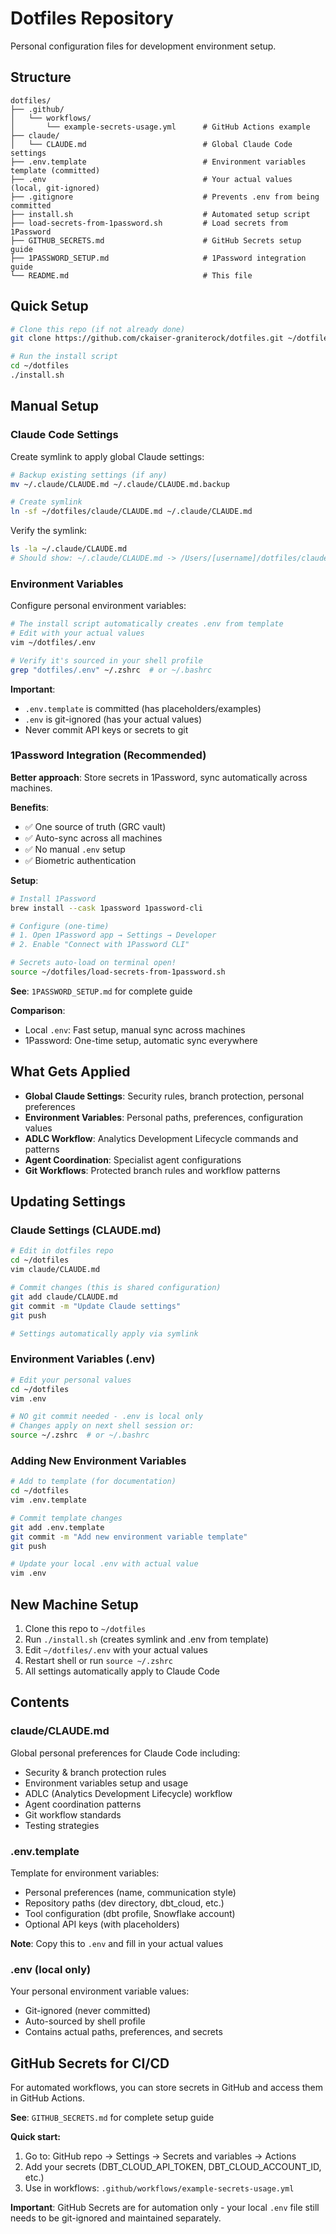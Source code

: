 # Dotfiles Repository

Personal configuration files for development environment setup.

## Structure

```
dotfiles/
├── .github/
│   └── workflows/
│       └── example-secrets-usage.yml      # GitHub Actions example
├── claude/
│   └── CLAUDE.md                          # Global Claude Code settings
├── .env.template                          # Environment variables template (committed)
├── .env                                   # Your actual values (local, git-ignored)
├── .gitignore                             # Prevents .env from being committed
├── install.sh                             # Automated setup script
├── load-secrets-from-1password.sh         # Load secrets from 1Password
├── GITHUB_SECRETS.md                      # GitHub Secrets setup guide
├── 1PASSWORD_SETUP.md                     # 1Password integration guide
└── README.md                              # This file
```

## Quick Setup

```bash
# Clone this repo (if not already done)
git clone https://github.com/ckaiser-graniterock/dotfiles.git ~/dotfiles

# Run the install script
cd ~/dotfiles
./install.sh
```

## Manual Setup

### Claude Code Settings

Create symlink to apply global Claude settings:

```bash
# Backup existing settings (if any)
mv ~/.claude/CLAUDE.md ~/.claude/CLAUDE.md.backup

# Create symlink
ln -sf ~/dotfiles/claude/CLAUDE.md ~/.claude/CLAUDE.md
```

Verify the symlink:
```bash
ls -la ~/.claude/CLAUDE.md
# Should show: ~/.claude/CLAUDE.md -> /Users/[username]/dotfiles/claude/CLAUDE.md
```

### Environment Variables

Configure personal environment variables:

```bash
# The install script automatically creates .env from template
# Edit with your actual values
vim ~/dotfiles/.env

# Verify it's sourced in your shell profile
grep "dotfiles/.env" ~/.zshrc  # or ~/.bashrc
```

**Important**:
- `.env.template` is committed (has placeholders/examples)
- `.env` is git-ignored (has your actual values)
- Never commit API keys or secrets to git

### 1Password Integration (Recommended)

**Better approach**: Store secrets in 1Password, sync automatically across machines.

**Benefits**:
- ✅ One source of truth (GRC vault)
- ✅ Auto-sync across all machines
- ✅ No manual `.env` setup
- ✅ Biometric authentication

**Setup**:
```bash
# Install 1Password
brew install --cask 1password 1password-cli

# Configure (one-time)
# 1. Open 1Password app → Settings → Developer
# 2. Enable "Connect with 1Password CLI"

# Secrets auto-load on terminal open!
source ~/dotfiles/load-secrets-from-1password.sh
```

**See**: `1PASSWORD_SETUP.md` for complete guide

**Comparison**:
- Local `.env`: Fast setup, manual sync across machines
- 1Password: One-time setup, automatic sync everywhere

## What Gets Applied

- **Global Claude Settings**: Security rules, branch protection, personal preferences
- **Environment Variables**: Personal paths, preferences, configuration values
- **ADLC Workflow**: Analytics Development Lifecycle commands and patterns
- **Agent Coordination**: Specialist agent configurations
- **Git Workflows**: Protected branch rules and workflow patterns

## Updating Settings

### Claude Settings (CLAUDE.md)
```bash
# Edit in dotfiles repo
cd ~/dotfiles
vim claude/CLAUDE.md

# Commit changes (this is shared configuration)
git add claude/CLAUDE.md
git commit -m "Update Claude settings"
git push

# Settings automatically apply via symlink
```

### Environment Variables (.env)
```bash
# Edit your personal values
cd ~/dotfiles
vim .env

# NO git commit needed - .env is local only
# Changes apply on next shell session or:
source ~/.zshrc  # or ~/.bashrc
```

### Adding New Environment Variables
```bash
# Add to template (for documentation)
cd ~/dotfiles
vim .env.template

# Commit template changes
git add .env.template
git commit -m "Add new environment variable template"
git push

# Update your local .env with actual value
vim .env
```

## New Machine Setup

1. Clone this repo to `~/dotfiles`
2. Run `./install.sh` (creates symlink and .env from template)
3. Edit `~/dotfiles/.env` with your actual values
4. Restart shell or run `source ~/.zshrc`
5. All settings automatically apply to Claude Code

## Contents

### claude/CLAUDE.md
Global personal preferences for Claude Code including:
- Security & branch protection rules
- Environment variables setup and usage
- ADLC (Analytics Development Lifecycle) workflow
- Agent coordination patterns
- Git workflow standards
- Testing strategies

### .env.template
Template for environment variables:
- Personal preferences (name, communication style)
- Repository paths (dev directory, dbt_cloud, etc.)
- Tool configuration (dbt profile, Snowflake account)
- Optional API keys (with placeholders)

**Note**: Copy this to `.env` and fill in your actual values

### .env (local only)
Your personal environment variable values:
- Git-ignored (never committed)
- Auto-sourced by shell profile
- Contains actual paths, preferences, and secrets

## GitHub Secrets for CI/CD

For automated workflows, you can store secrets in GitHub and access them in GitHub Actions.

**See**: `GITHUB_SECRETS.md` for complete setup guide

**Quick start:**
1. Go to: GitHub repo → Settings → Secrets and variables → Actions
2. Add your secrets (DBT_CLOUD_API_TOKEN, DBT_CLOUD_ACCOUNT_ID, etc.)
3. Use in workflows: `.github/workflows/example-secrets-usage.yml`

**Important**: GitHub Secrets are for automation only - your local `.env` file still needs to be git-ignored and maintained separately.

